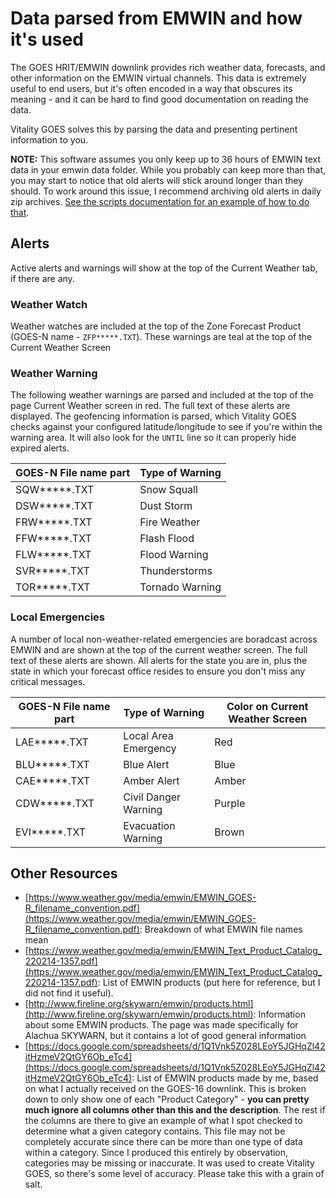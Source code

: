# Data parsed from EMWIN and how it's used
The GOES HRIT/EMWIN downlink provides rich weather data, forecasts, and other information on the EMWIN virtual channels. This data is extremely useful to end users, but it's often encoded in a way that obscures its meaning - and it can be hard to find good documentation on reading the data.

Vitality GOES solves this by parsing the data and presenting pertinent information to you.

**NOTE:** This software assumes you only keep up to 36 hours of EMWIN text data in your emwin data folder. While you probably can keep more than that, you may start to notice that old alerts will stick around longer than they should. To work around this issue, I recommend archiving old alerts in daily zip archives. [See the scripts documentation for an example of how to do that](https://github.com/JVital2013/vitality-goes/blob/readme-drafting/docs/scripts.md#cleanup-emwintextsh).

## Alerts
Active alerts and warnings will show at the top of the Current Weather tab, if there are any.

### Weather Watch
Weather watches are included at the top of the Zone Forecast Product (GOES-N name - `ZFP*****.TXT`). These warnings are teal at the top of the Current Weather Screen

### Weather Warning
The following weather warnings are parsed and included at the top of the page Current Weather screen in red. The full text of these alerts are displayed. The geofencing information is parsed, which Vitality GOES checks against your configured latitude/longitude to see if you're within the warning area. It will also look for the `UNTIL` line so it can properly hide expired alerts.

| GOES-N File name part | Type of Warning | 
|-----------------------|-----------------|
| SQW*****.TXT          | Snow Squall     |
| DSW*****.TXT          | Dust Storm      |
| FRW*****.TXT          | Fire Weather    |
| FFW*****.TXT          | Flash Flood     |
| FLW*****.TXT          | Flood Warning   |
| SVR*****.TXT          | Thunderstorms   |
| TOR*****.TXT          | Tornado Warning |

### Local Emergencies
A number of local non-weather-related emergencies are boradcast across EMWIN and are shown at the top of the current weather screen. The full text of these alerts are shown. All alerts for the state you are in, plus the state in which your forecast office resides to ensure you don't miss any critical messages.

| GOES-N File name part | Type of Warning      | Color on Current Weather Screen |
|-----------------------|----------------------|---------------------------------|
| LAE*****.TXT          | Local Area Emergency | Red                             |
| BLU*****.TXT          | Blue Alert           | Blue                            |
| CAE*****.TXT          | Amber Alert          | Amber                           |
| CDW*****.TXT          | Civil Danger Warning | Purple                          |
| EVI*****.TXT          | Evacuation Warning   | Brown                           |

## Other Resources
* [https://www.weather.gov/media/emwin/EMWIN_GOES-R_filename_convention.pdf](https://www.weather.gov/media/emwin/EMWIN_GOES-R_filename_convention.pdf): Breakdown of what EMWIN file names mean
* [https://www.weather.gov/media/emwin/EMWIN_Text_Product_Catalog_220214-1357.pdf](https://www.weather.gov/media/emwin/EMWIN_Text_Product_Catalog_220214-1357.pdf): List of EMWIN products (put here for reference, but I did not find it useful).
* [http://www.fireline.org/skywarn/emwin/products.html](http://www.fireline.org/skywarn/emwin/products.html): Information about some EMWIN products. The page was made specifically for Alachua SKYWARN, but it contains a lot of good general information
* [https://docs.google.com/spreadsheets/d/1Q1Vnk5Z028LEoY5JGHqZl42itHzmeV2QtGY6Ob_eTc4](https://docs.google.com/spreadsheets/d/1Q1Vnk5Z028LEoY5JGHqZl42itHzmeV2QtGY6Ob_eTc4): List of EMWIN products made by me, based on what I actually received on the GOES-16 downlink. This is broken down to only show one of each "Product Category" - **you can pretty much ignore all columns other than this and the description**. The rest if the columns are there to give an example of what I spot checked to determine what a given category contains. This file may not be completely accurate since there can be more than one type of data within a category. Since I produced this entirely by observation, categories may be missing or inaccurate. It was used to create Vitality GOES, so there's some level of accuracy. Please take this with a grain of salt.
